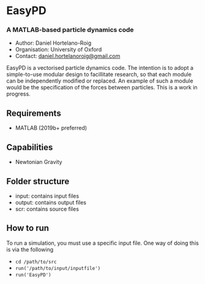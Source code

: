 # EasyPD

### A MATLAB-based particle dynamics code
 - Author: Daniel Hortelano-Roig
 - Organisation: University of Oxford
 - Contact: daniel.hortelanoroig@gmail.com

EasyPD is a vectorised particle dynamics code. The intention is to adopt a simple-to-use modular design to facillitate research, so that each module can be independently modified or replaced. An example of such a module would be the specification of the forces between particles. This is a work in progress.

## Requirements

 - MATLAB (2019b+ preferred)

## Capabilities

 - Newtonian Gravity

## Folder structure

 - input: contains input files
 - output: contains output files
 - scr: contains source files

## How to run

To run a simulation, you must use a specific input file. One way of doing this is via the following

 - `cd /path/to/src`
 - `run('/path/to/input/inputfile')`
 - `run('EasyPD')`